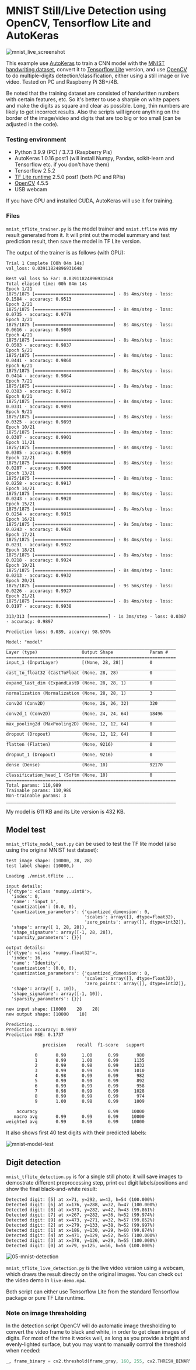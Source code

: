 # MNIST Still/Live Detection using OpenCV, Tensorflow Lite and AutoKeras

![mnist_live_screenshot](https://user-images.githubusercontent.com/44191076/149617350-2b805e9f-4204-4108-a3bf-6e5c6b2eaaee.png)

This example use [AutoKeras](https://autokeras.com/) to train a CNN model with the [MNIST handwriting dataset](https://www.tensorflow.org/datasets/catalog/mnist), convert it to [Tensorflow Lite](https://www.tensorflow.org/lite) version, and use [OpenCV](https://opencv.org/) to do multiple-digits detection/classification, either using a still image or live video. Tested on PC and Raspberry Pi 3B+/4B.

Be noted that the training dataset are consisted of handwritten numbers with certain features, etc. So it's better to use a sharpie on white papers and make the digits as square and clear as possible. Long, thin numbers are likely to get incorrect results. Also the scripts will ignore anything on the border of the image/video and digits that are too big or too small (can be adjusted in the code).

### Testing environment

* Python 3.9.9 (PC) / 3.7.3 (Raspberry Pis)
* AutoKeras 1.0.16 post1 (will install Numpy, Pandas, scikit-learn and Tensorflow etc. if you don't have them)
* Tensorflow 2.5.2
* [TF Lite runtime](https://github.com/google-coral/pycoral/releases/) 2.5.0 post1 (both PC and RPis)
* [OpenCV](https://pypi.org/project/opencv-python/) 4.5.5
* USB webcam

If you have GPU and installed CUDA, AutoKeras will use it for training.

### Files

```mnist_tflite_trainer.py``` is the model trainer and ```mnist.tflite``` was my result generated from it. It will print out the model summary and test prediction result, then save the model in TF Lite version.

The output of the trainer is as follows (with GPU):

```
Trial 1 Complete [00h 04m 14s]
val_loss: 0.03911824896931648

Best val_loss So Far: 0.03911824896931648
Total elapsed time: 00h 04m 14s
Epoch 1/21
1875/1875 [==============================] - 8s 4ms/step - loss: 0.1584 - accuracy: 0.9513
Epoch 2/21
1875/1875 [==============================] - 8s 4ms/step - loss: 0.0735 - accuracy: 0.9778
Epoch 3/21
1875/1875 [==============================] - 8s 4ms/step - loss: 0.0616 - accuracy: 0.9809
Epoch 4/21
1875/1875 [==============================] - 8s 4ms/step - loss: 0.0503 - accuracy: 0.9837
Epoch 5/21
1875/1875 [==============================] - 8s 4ms/step - loss: 0.0441 - accuracy: 0.9860
Epoch 6/21
1875/1875 [==============================] - 8s 4ms/step - loss: 0.0414 - accuracy: 0.9864
Epoch 7/21
1875/1875 [==============================] - 8s 4ms/step - loss: 0.0383 - accuracy: 0.9872
Epoch 8/21
1875/1875 [==============================] - 8s 4ms/step - loss: 0.0331 - accuracy: 0.9893
Epoch 9/21
1875/1875 [==============================] - 8s 4ms/step - loss: 0.0325 - accuracy: 0.9893
Epoch 10/21
1875/1875 [==============================] - 8s 4ms/step - loss: 0.0307 - accuracy: 0.9901 
Epoch 11/21
1875/1875 [==============================] - 8s 4ms/step - loss: 0.0305 - accuracy: 0.9899
Epoch 12/21
1875/1875 [==============================] - 8s 4ms/step - loss: 0.0287 - accuracy: 0.9906
Epoch 13/21
1875/1875 [==============================] - 8s 4ms/step - loss: 0.0258 - accuracy: 0.9917
Epoch 14/21
1875/1875 [==============================] - 8s 4ms/step - loss: 0.0243 - accuracy: 0.9920
Epoch 15/21
1875/1875 [==============================] - 8s 4ms/step - loss: 0.0254 - accuracy: 0.9915
Epoch 16/21
1875/1875 [==============================] - 9s 5ms/step - loss: 0.0243 - accuracy: 0.9920 
Epoch 17/21
1875/1875 [==============================] - 8s 4ms/step - loss: 0.0231 - accuracy: 0.9922 
Epoch 18/21
1875/1875 [==============================] - 8s 4ms/step - loss: 0.0218 - accuracy: 0.9924 
Epoch 19/21
1875/1875 [==============================] - 8s 4ms/step - loss: 0.0213 - accuracy: 0.9932
Epoch 20/21
1875/1875 [==============================] - 9s 5ms/step - loss: 0.0226 - accuracy: 0.9927 
Epoch 21/21
1875/1875 [==============================] - 8s 4ms/step - loss: 0.0197 - accuracy: 0.9938

313/313 [==============================] - 1s 3ms/step - loss: 0.0387 - accuracy: 0.9897

Prediction loss: 0.039, accurcy: 98.970%

Model: "model"
_________________________________________________________________
Layer (type)                 Output Shape              Param #   
=================================================================
input_1 (InputLayer)         [(None, 28, 28)]          0         
_________________________________________________________________
cast_to_float32 (CastToFloat (None, 28, 28)            0         
_________________________________________________________________
expand_last_dim (ExpandLastD (None, 28, 28, 1)         0         
_________________________________________________________________
normalization (Normalization (None, 28, 28, 1)         3         
_________________________________________________________________
conv2d (Conv2D)              (None, 26, 26, 32)        320       
_________________________________________________________________
conv2d_1 (Conv2D)            (None, 24, 24, 64)        18496     
_________________________________________________________________
max_pooling2d (MaxPooling2D) (None, 12, 12, 64)        0         
_________________________________________________________________
dropout (Dropout)            (None, 12, 12, 64)        0         
_________________________________________________________________
flatten (Flatten)            (None, 9216)              0         
_________________________________________________________________
dropout_1 (Dropout)          (None, 9216)              0         
_________________________________________________________________
dense (Dense)                (None, 10)                92170     
_________________________________________________________________
classification_head_1 (Softm (None, 10)                0         
=================================================================
Total params: 110,989
Trainable params: 110,986
Non-trainable params: 3
_________________________________________________________________
```

My model is 611 KB and its Lite version is 432 KB.

## Model test

```mnist_tflite_model_test.py``` can be used to test the TF lite model (also using the original MNIST test dataset):

```
test image shape: (10000, 28, 28)
test label shape: (10000,)

Loading ./mnist.tflite ...

input details:
[{'dtype': <class 'numpy.uint8'>,
  'index': 0,
  'name': 'input_1',
  'quantization': (0.0, 0),
  'quantization_parameters': {'quantized_dimension': 0,
                              'scales': array([], dtype=float32),
                              'zero_points': array([], dtype=int32)},
  'shape': array([ 1, 28, 28]),
  'shape_signature': array([-1, 28, 28]),
  'sparsity_parameters': {}}]

output details:
[{'dtype': <class 'numpy.float32'>,
  'index': 16,
  'name': 'Identity',
  'quantization': (0.0, 0),
  'quantization_parameters': {'quantized_dimension': 0,
                              'scales': array([], dtype=float32),
                              'zero_points': array([], dtype=int32)},
  'shape': array([ 1, 10]),
  'shape_signature': array([-1, 10]),
  'sparsity_parameters': {}}]

new input shape: [10000    28    28]
new output shape: [10000    10]

Predicting...
Prediction accuracy: 0.9897
Prediction MSE: 0.1737

              precision    recall  f1-score   support

           0       0.99      1.00      0.99       980
           1       0.99      1.00      0.99      1135
           2       0.99      0.98      0.99      1032
           3       0.99      0.99      0.99      1010
           4       0.98      0.99      0.99       982
           5       0.99      0.99      0.99       892
           6       0.99      0.99      0.99       958
           7       0.98      0.99      0.99      1028
           8       0.99      0.99      0.99       974
           9       1.00      0.98      0.99      1009

    accuracy                           0.99     10000
   macro avg       0.99      0.99      0.99     10000
weighted avg       0.99      0.99      0.99     10000
```

It also shows first 40 test digits with their predicted labels:

![mnist-model-test](https://user-images.githubusercontent.com/44191076/149889067-6f124477-0d80-4b80-972b-136e49f10ab9.jpg)

## Digit detection

```mnist_tflite_detection.py``` is for a single still photo: it will save images to demostrate different preprocessing step, print out digit labels/positions and show the final black-and-white result:

```
Detected digit: [5] at x=71, y=292, w=43, h=54 (100.000%)
Detected digit: [6] at x=176, y=288, w=32, h=47 (100.000%)
Detected digit: [8] at x=373, y=282, w=42, h=43 (99.861%)
Detected digit: [7] at x=267, y=282, w=36, h=52 (99.974%)
Detected digit: [9] at x=473, y=271, w=32, h=57 (99.852%)
Detected digit: [2] at x=279, y=133, w=38, h=52 (99.997%)
Detected digit: [1] at x=186, y=130, w=29, h=60 (99.874%)
Detected digit: [4] at x=471, y=129, w=52, h=55 (100.000%)
Detected digit: [3] at x=378, y=126, w=29, h=55 (100.000%)
Detected digit: [0] at x=79, y=125, w=56, h=56 (100.000%)
```

![05-mnist-detection](https://user-images.githubusercontent.com/44191076/149882061-d969a6cd-912d-46d9-bf13-62c61b385509.jpg)

```mnist_tflite_live_detection.py``` is the live video version using a webcam, which draws the result directly on the original images. You can check out the video demo in ```live-demo.mp4```.

Both script can either use Tensorflow Lite from the standard Tensorflow package or pure TF Lite runtime.

### Note on image thresholding

In the detection script OpenCV will do automatic image thresholding to convert the video frame to black and white, in order to get clean images of digits. For most of the time it works well, as long as you provide a bright and evenly-lighted surface, but you may want to manually control the threshold when needed:

```python
_, frame_binary = cv2.threshold(frame_gray, 160, 255, cv2.THRESH_BINARY_INV)
```
